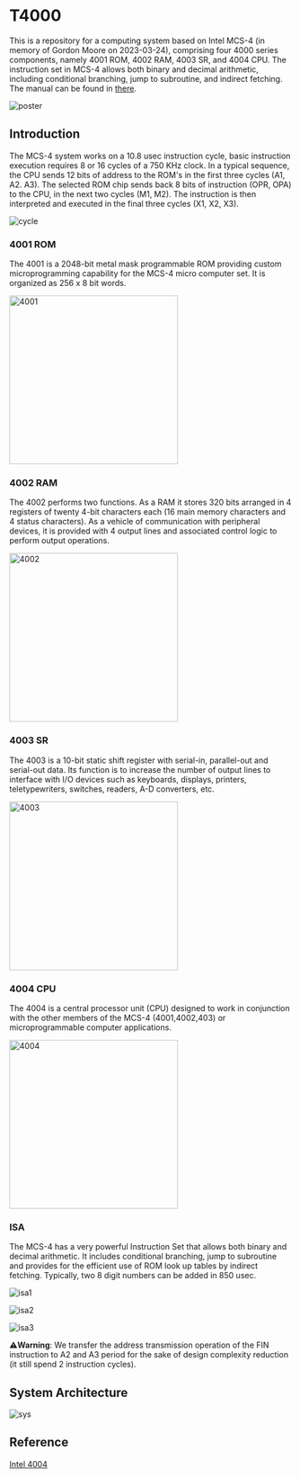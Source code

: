 # T4000

This is a repository for a computing system based on Intel MCS-4 (in memory of Gordon Moore on 2023-03-24), comprising four 4000 series components, namely 4001 ROM, 4002 RAM, 4003 SR, and 4004 CPU. The instruction set in MCS-4 allows both binary and decimal arithmetic, including conditional branching, jump to subroutine, and indirect fetching. The manual can be found in [there](asset/Intel_MCS-4_Data_Sheet.pdf).

![poster](asset/poster.jpg)

## Introduction

The MCS-4 system works on a 10.8 usec instruction cycle, basic instruction execution requires 8 or 16 cycles of a 750 KHz clock. In a typical sequence, the CPU sends 12 bits of address to the ROM's in the first three cycles (A1, A2.  A3). The selected ROM chip sends back 8 bits of instruction (OPR, OPA) to the CPU, in the next two cycles (M1, M2). The instruction is then interpreted and executed in the final three cycles (X1, X2, X3).

![cycle](asset/cycle.jpg)

### 4001 ROM

The 4001 is a 2048-bit metal mask programmable ROM providing custom microprogramming capability for the MCS-4 micro computer set. It is organized as 256 x 8 bit words.

<img src="asset/4001.jpg" alt="4001" width="300" />

### 4002 RAM

The 4002 performs two functions. As a RAM it stores 320 bits arranged in 4 registers of twenty 4-bit characters each (16 main memory characters and 4 status characters). As a vehicle of communication with peripheral devices, it is provided with 4 output lines and associated control logic to perform output operations.

<img src="asset/4002.jpg" alt="4002" width="300" />

### 4003 SR

The 4003 is a 10-bit static shift register with serial-in, parallel-out and serial-out data. Its function is to increase the number of output lines to interface with I/O devices such as keyboards, displays, printers, teletypewriters, switches, readers, A-D converters, etc.

<img src="asset/4003.jpg" alt="4003" width="300" />

### 4004 CPU

The 4004 is a central processor unit (CPU) designed to work in conjunction with the other members of the MCS-4 (4001,4002,403) or microprogrammable computer applications.

<img src="asset/4004.jpg" alt="4004" width="300" />

### ISA

The MCS-4 has a very powerful Instruction Set that allows both binary and decimal arithmetic. It includes conditional branching, jump to subroutine and provides for the efficient use of ROM look up tables by indirect fetching. Typically, two 8 digit numbers can be added in 850 usec.

![isa1](asset/isa1.jpg)

![isa2](asset/isa2.jpg)

![isa3](asset/isa3.jpg)

⚠️**Warning**: We transfer the address transmission operation of the FIN instruction to A2 and A3 period for the sake of design complexity reduction (it still spend 2 instruction cycles).



## System Architecture

![sys](asset/sys.jpg)

## Reference

[Intel 4004](https://www.intel.com/content/www/us/en/newsroom/resources/intel-4004.html?wapkw=4004)
